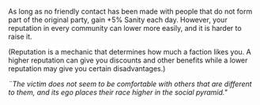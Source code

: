 As long as no friendly contact has been made with people that do not form part of the original party, gain +5% Sanity each day. However, your reputation in every community can lower more easily, and it is harder to raise it.

(Reputation is a mechanic that determines how much a faction likes you. A higher reputation can give you discounts and other benefits while a lower reputation may give you certain disadvantages.)

*¨The victim does not seem to be comfortable with others that are different to them, and its ego places their race higher in the social pyramid."*
